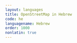 ```yaml
---
layout: languages
title: OpenStreetMap in Hebrew
code: he
languagename: Hebrew
order: 1000
nonlatin: true
---
```

